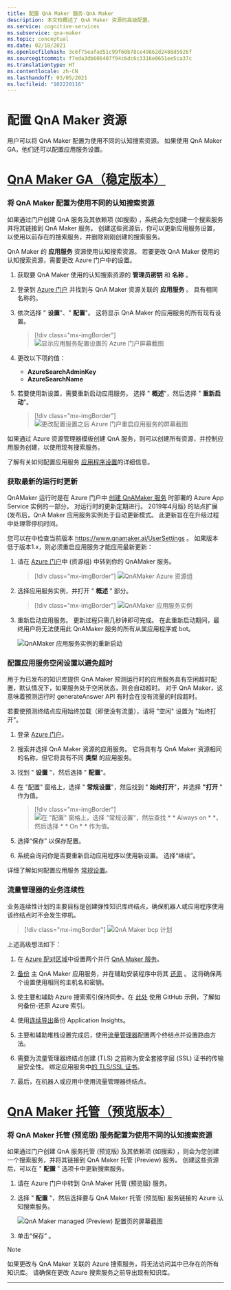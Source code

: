 ```yaml
---
title: 配置 QnA Maker 服务-QnA Maker
description: 本文档概述了 QnA Maker 资源的高级配置。
ms.service: cognitive-services
ms.subservice: qna-maker
ms.topic: conceptual
ms.date: 02/18/2021
ms.openlocfilehash: 3c6f75eafad51c99f60b78ce49862d2488d5926f
ms.sourcegitcommit: f7eda3db606407f94c6dc6c3316e0651ee5ca37c
ms.translationtype: HT
ms.contentlocale: zh-CN
ms.lasthandoff: 03/05/2021
ms.locfileid: "102220116"
---
```

# <a name="configure-qna-maker-resources"></a>配置 QnA Maker 资源

用户可以将 QnA Maker 配置为使用不同的认知搜索资源。 如果使用 QnA Maker GA，他们还可以配置应用服务设置。

# <a name="qna-maker-ga-stable-release"></a>[QnA Maker GA（稳定版本）](#tab/v1)

### <a name="configure-qna-maker-to-use-different-cognitive-search-resource"></a>将 QnA Maker 配置为使用不同的认知搜索资源

如果通过门户创建 QnA 服务及其依赖项 (如搜索) ，系统会为您创建一个搜索服务并将其链接到 QnA Maker 服务。 创建这些资源后，你可以更新应用服务设置，以使用以前存在的搜索服务，并删除刚刚创建的搜索服务。

QnA Maker 的 **应用服务** 资源使用认知搜索资源。 若要更改 QnA Maker 使用的认知搜索资源，需要更改 Azure 门户中的设置。

1. 获取要 QnA Maker 使用的认知搜索资源的 **管理员密钥** 和 **名称** 。

1. 登录到 [Azure 门户](https://portal.azure.com) 并找到与 QnA Maker 资源关联的 **应用服务** 。 具有相同名称的。

1. 依次选择 " **设置**"、" **配置**"。 这将显示 QnA Maker 的应用服务的所有现有设置。

    > [!div class="mx-imgBorder"]
    > ![显示应用服务配置设置的 Azure 门户屏幕截图](../media/qnamaker-how-to-upgrade-qnamaker/change-search-service-app-service-configuration.png)

1. 更改以下项的值：

    * **AzureSearchAdminKey**
    * **AzureSearchName**

1. 若要使用新设置，需要重新启动应用服务。 选择 " **概述**"，然后选择 " **重新启动**"。

    > [!div class="mx-imgBorder"]
    > ![更改配置设置之后 Azure 门户重启应用服务的屏幕截图](../media/qnamaker-how-to-upgrade-qnamaker/screenshot-azure-portal-restart-app-service.png)

如果通过 Azure 资源管理器模板创建 QnA 服务，则可以创建所有资源，并控制应用服务创建，以使用现有搜索服务。

了解有关如何配置应用服务 [应用程序设置](../../../app-service/configure-common.md#configure-app-settings)的详细信息。

### <a name="get-the-latest-runtime-updates"></a>获取最新的运行时更新

QnAMaker 运行时是在 Azure 门户中 [创建 QnAMaker 服务](./set-up-qnamaker-service-azure.md) 时部署的 Azure App Service 实例的一部分。 对运行时的更新定期进行。 2019年4月版) 的站点扩展 (发布后，QnA Maker 应用服务实例处于自动更新模式。 此更新旨在在升级过程中处理零停机时间。

您可以在中检查当前版本 https://www.qnamaker.ai/UserSettings 。 如果版本低于版本1.x，则必须重启应用服务才能应用最新更新：

1. 请在 [Azure 门户](https://portal.azure.com)中 (资源组) 中转到你的 QnAMaker 服务。

    > [!div class="mx-imgBorder"]
    > ![QnAMaker Azure 资源组](../media/qnamaker-how-to-troubleshoot/qnamaker-azure-resourcegroup.png)

1. 选择应用服务实例，并打开 " **概述** " 部分。

    > [!div class="mx-imgBorder"]
    > ![QnAMaker 应用服务实例](../media/qnamaker-how-to-troubleshoot/qnamaker-azure-appservice.png)


1. 重新启动应用服务。 更新过程只需几秒钟即可完成。 在此重新启动期间，最终用户将无法使用此 QnAMaker 服务的所有从属应用程序或 bot。

    ![QnAMaker 应用服务实例的重新启动](../media/qnamaker-how-to-upgrade-qnamaker/qnamaker-appservice-restart.png)

### <a name="configure-app-service-idle-setting-to-avoid-timeout"></a>配置应用服务空闲设置以避免超时

用于为已发布的知识库提供 QnA Maker 预测运行时的应用服务具有空闲超时配置，默认情况下，如果服务处于空闲状态，则会自动超时。 对于 QnA Maker，这意味着预测运行时 generateAnswer API 有时会在没有流量的时段超时。

若要使预测终结点应用始终加载（即使没有流量），请将 "空闲" 设置为 "始终打开"。

1. 登录 [Azure 门户](https://portal.azure.com)。
1. 搜索并选择 QnA Maker 资源的应用服务。 它将具有与 QnA Maker 资源相同的名称，但它将具有不同 **类型** 的应用服务。
1. 找到 " **设置** "，然后选择 " **配置**"。
1. 在 "配置" 窗格上，选择 " **常规设置**"，然后找到 " **始终打开**"，并选择 **"打开** " 作为值。

    > [!div class="mx-imgBorder"]
    > ![在 "配置" 窗格上，选择 "常规设置"，然后查找 * * Always on * *，然后选择 * * On * * 作为值。](../media/qnamaker-how-to-upgrade-qnamaker/configure-app-service-idle-timeout.png)

1. 选择“保存”  以保存配置。
1. 系统会询问你是否要重新启动应用程序以使用新设置。 选择“继续”。

详细了解如何配置应用服务 [常规设置](../../../app-service/configure-common.md#configure-general-settings)。

### <a name="business-continuity-with-traffic-manager"></a>流量管理器的业务连续性

业务连续性计划的主要目标是创建弹性知识库终结点，确保机器人或应用程序使用该终结点时不会发生停机。

> [!div class="mx-imgBorder"]
> ![QnA Maker bcp 计划](../media/qnamaker-how-to-bcp-plan/qnamaker-bcp-plan.png)

上述高级想法如下：

1. 在 [Azure 配对区域](../../../best-practices-availability-paired-regions.md)中设置两个并行 [QnA Maker 服务](set-up-qnamaker-service-azure.md)。

1. [备份](../../../app-service/manage-backup.md) 主 QnA Maker 应用服务，并在辅助安装程序中将其 [还原](../../../app-service/web-sites-restore.md) 。 这将确保两个设置使用相同的主机名和密钥。

1. 使主要和辅助 Azure 搜索索引保持同步。在 [此处](https://github.com/pchoudhari/QnAMakerBackupRestore) 使用 GitHub 示例，了解如何备份-还原 Azure 索引。

1. 使用[连续导出](../../../azure-monitor/app/export-telemetry.md)备份 Application Insights。

1. 主要和辅助堆栈设置完成后，使用[流量管理器](../../../traffic-manager/traffic-manager-overview.md)配置两个终结点并设置路由方法。

1. 需要为流量管理器终结点创建 (TLS) 之前称为安全套接字层 (SSL) 证书的传输层安全性。 绑定应用服务中[的 TLS/SSL 证书](../../../app-service/configure-ssl-bindings.md)。

1. 最后，在机器人或应用中使用流量管理器终结点。

# <a name="qna-maker-managed-preview-release"></a>[QnA Maker 托管（预览版本）](#tab/v2)

### <a name="configure-qna-maker-managed-preview-service-to-use-different-cognitive-search-resource"></a>将 QnA Maker 托管 (预览版) 服务配置为使用不同的认知搜索资源

如果通过门户创建 QnA 服务托管 (预览版) 及其依赖项 (如搜索) ，则会为您创建一个搜索服务，并将其链接到 QnA Maker 托管 (Preview) 服务。 创建这些资源后，可以在 " **配置** " 选项卡中更新搜索服务。

1. 请在 Azure 门户中转到 QnA Maker 托管 (预览版) 服务。

1. 选择 " **配置** "，然后选择要与 QnA Maker 托管 (预览版) 服务链接的 Azure 认知搜索服务。

    ![QnA Maker managed (Preview) 配置页的屏幕截图](../media/qnamaker-how-to-upgrade-qnamaker/change-search-service-configuration.png)

1. 单击“保存”  。

> [!NOTE]
> 如果更改与 QnA Maker 关联的 Azure 搜索服务，将无法访问其中已存在的所有知识库。 请确保在更改 Azure 搜索服务之前导出现有知识库。

---
